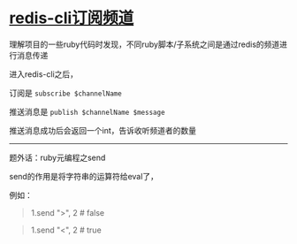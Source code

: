 # [redis-cli订阅频道](/2020/04/redis_cli_subscribe.md)

理解项目的一些ruby代码时发现，不同ruby脚本/子系统之间是通过redis的频道进行消息传递

进入redis-cli之后，

订阅是 `subscribe $channelName`
 
推送消息是 `publish $channelName $message`

推送消息成功后会返回一个int，告诉收听频道者的数量

---

题外话：ruby元编程之send

send的作用是将字符串的运算符给eval了，

例如：

> 1.send ">", 2 # false
 
> 1.send "<", 2 # true 
